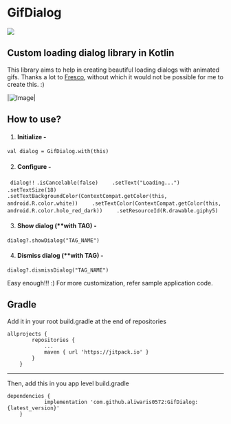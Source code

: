 
# GifDialog
 
[![](https://jitpack.io/#rakezbohara/GifDialog)](https://jitpack.io/#rakezbohara/GifDialog)

## Custom loading dialog library in Kotlin
This library aims to help in creating beautiful loading dialogs with animated gifs.
Thanks a lot to [Fresco](https://github.com/facebook/fresco), without which it would not be possible for me to create this. :)

|![Image](https://github.com/aliwaris0572/GifDialog/blob/master/art/screen.gif)| 


## How to use?

 1. #### Initialize - 
 `val dialog = GifDialog.with(this)`
 
 2. #### Configure - 
  ` dialog!!`
 `.isCancelable(false)`
`    .setText("Loading...")`
  `  .setTextSize(18)`
`    .setTextBackgroundColor(ContextCompat.getColor(this, android.R.color.white))`
`    .setTextColor(ContextCompat.getColor(this, android.R.color.holo_red_dark))`
`    .setResourceId(R.drawable.giphy5)`

 3. #### Show dialog (**with TAG) - 
 `dialog?.showDialog("TAG_NAME")`
 
 4. #### Dismiss dialog (**with TAG) - 
 `dialog?.dismissDialog("TAG_NAME")`
 
Easy enough!!! :)
For more customization, refer sample application code.

## Gradle
Add it in your root build.gradle at the end of repositories

    allprojects {
		    repositories {
			    ...
			    maven { url 'https://jitpack.io' }
		    }
	    }
  
---------------------------------------------------------------

Then, add this in you app level build.gradle

    dependencies {
	            implementation 'com.github.aliwaris0572:GifDialog:{latest_version}'
	    }
